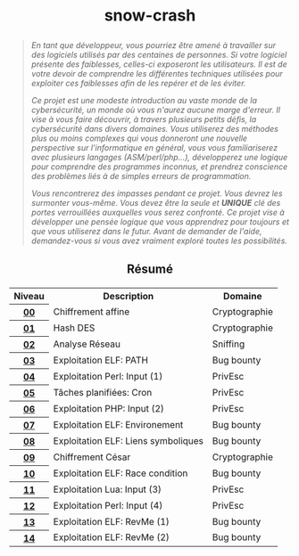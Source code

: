 # <p align="center">snow-crash</p>
> *En tant que développeur, vous pourriez être amené à travailler sur des logiciels utilisés par des centaines de personnes. Si votre logiciel présente des faiblesses, celles-ci exposeront les utilisateurs. Il est de votre devoir de comprendre les différentes techniques utilisées pour exploiter ces faiblesses afin de les repérer et de les éviter.*
>
> *Ce projet est une modeste introduction au vaste monde de la cybersécurité, un monde où vous n'aurez aucune marge d'erreur. Il vise à vous faire découvrir, à travers plusieurs petits défis, la cybersécurité dans divers domaines. Vous utiliserez des méthodes plus ou moins complexes qui vous donneront une nouvelle perspective sur l'informatique en général, vous vous familiariserez avec plusieurs langages (ASM/perl/php...), développerez une logique pour comprendre des programmes inconnus, et prendrez conscience des problèmes liés à de simples erreurs de programmation.*
>
> *Vous rencontrerez des impasses pendant ce projet. Vous devrez les surmonter vous-même. Vous devez être la seule et **UNIQUE** clé des portes verrouillées auxquelles vous serez confronté. Ce projet vise à développer une pensée logique que vous apprendrez pour toujours et que vous utiliserez dans le futur. Avant de demander de l'aide, demandez-vous si vous avez vraiment exploré toutes les possibilités.*

## <p align="center">Résumé</p>
<table align="center">
    <tr>
        <th>Niveau</th>
        <th>Description</th>
        <th>Domaine</th>
    </tr>
    <tr>
        <th><a href="https://github.com/Skalyaeve/snow-crash/tree/main/00">00</a></th>
        <td>Chiffrement affine</td>
        <td>Cryptographie</td>
    </tr>
    <tr>
        <th><a href="https://github.com/Skalyaeve/snow-crash/tree/main/01">01</a></th>
        <td>Hash DES</td>
        <td>Cryptographie</td>
    </tr>
    <tr>
        <th><a href="https://github.com/Skalyaeve/snow-crash/tree/main/02">02</a></th>
        <td>Analyse Réseau</td>
        <td>Sniffing</td>
    </tr>
    <tr>
        <th><a href="https://github.com/Skalyaeve/snow-crash/tree/main/03">03</a></th>
        <td>Exploitation ELF: PATH</td>
        <td>Bug bounty</td>
    </tr>
    <tr>
        <th><a href="https://github.com/Skalyaeve/snow-crash/tree/main/04">04</a></th>
        <td>Exploitation Perl: Input (1)</td>
        <td>PrivEsc</td>
    </tr>
    <tr>
        <th><a href="https://github.com/Skalyaeve/snow-crash/tree/main/05">05</a></th>
        <td>Tâches planifiées: Cron</td>
        <td>PrivEsc</td>
    </tr>
    <tr>
        <th><a href="https://github.com/Skalyaeve/snow-crash/tree/main/06">06</a></th>
        <td>Exploitation PHP: Input (2)</td>
        <td>PrivEsc</td>
    </tr>
    <tr>
        <th><a href="https://github.com/Skalyaeve/snow-crash/tree/main/07">07</a></th>
        <td>Exploitation ELF: Environement</td>
        <td>Bug bounty</td>
    </tr>
    <tr>
        <th><a href="https://github.com/Skalyaeve/snow-crash/tree/main/08">08</a></th>
        <td>Exploitation ELF: Liens symboliques</td>
        <td>Bug bounty</td>
    </tr>
    <tr>
        <th><a href="https://github.com/Skalyaeve/snow-crash/tree/main/09">09</a></th>
        <td>Chiffrement César</td>
        <td>Cryptographie</td>
    </tr>
    <tr>
        <th><a href="https://github.com/Skalyaeve/snow-crash/tree/main/bonus/10">10</a></th>
        <td>Exploitation ELF: Race condition</td>
        <td>Bug bounty</td>
    </tr>
    <tr>
        <th><a href="https://github.com/Skalyaeve/snow-crash/tree/main/bonus/11">11</a></th>
        <td>Exploitation Lua: Input (3)</td>
        <td>PrivEsc</td>
    </tr>
    <tr>
        <th><a href="https://github.com/Skalyaeve/snow-crash/tree/main/bonus/12">12</a></th>
        <td>Exploitation Perl: Input (4)</td>
        <td>PrivEsc</td>
    </tr>
    <tr>
        <th><a href="https://github.com/Skalyaeve/snow-crash/tree/main/bonus/13">13</a></th>
        <td>Exploitation ELF: RevMe (1)</td>
        <td>Bug bounty</td>
    </tr>
    <tr>
        <th><a href="https://github.com/Skalyaeve/snow-crash/tree/main/bonus/14">14</a></th>
        <td>Exploitation ELF: RevMe (2)</td>
        <td>Bug bounty</td>
    </tr>
</table>
